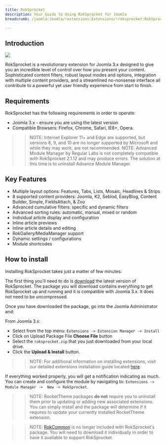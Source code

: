 ```yaml
---
title: RokSprocket
description: Your Guide to Using RokSprocket for Joomla
breadcrumb: /joomla:Joomla/!extensions:Extensions/!roksprocket:RokSprocket

---
```


Introduction
-----

![][featured]

RokSprocket is a revolutionary extension for Joomla 3.x designed to give you an incredible level of control over how you present your content. Sophisticated content filters, robust layout modes and options, integration with multiple content providers, and a streamlined no-nonsense interface all contribute to a powerful yet user friendly experience from start to finish.

Requirements
------------

RokSprocket has the following requirements in order to operate:

* Joomla 3.x - ensure you are using the latest version
* Compatible Browsers: Firefox, Chrome, Safari, IE8+, Opera.

>> NOTE: Internet Explorer 11+ and Edge are supported, but versions 8, 9, and 10 are no longer supported by Microsoft and while they may work, are not recommended.
>> NOTE: Advanced Module Manager by Regular Labs is not completely compatible with RokSprocket 2.1.12 and may produce errors. The solution at this time is to uninstall Advance Module Manager.

Key Features
------------

* Multiple layout options: Features, Tabs, Lists, Mosaic, Headlines & Strips
* 8 supported content providers: Joomla, K2, Seblod, EasyBlog, Content Builder, Simple, FieldsAttach, & Zoo
* Advanced cumulative filters: specific and dynamic filters
* Advanced sorting rules: automatic, manual, mixed or random
* Individual article display and configuration
* Inline article previews
* Inline article details and editing
* RokGallery/MediaManager support
* Dynamic settings / configurations
* Module shortcodes

How to install
--------------

Installing RokSprocket takes just a matter of few minutes.

The first thing you’ll need to do is [download][download] the latest version of RokSprocket. The package you will download contains everything to get RokSprocket up and running and it is compatible with Joomla 3.x. It does not need to be uncompressed. 

Once you have downloaded the package, go into the Joomla Administrator and:

From Joomla 3.x:

* Select from the top menu: `Extensions -> Extension Manager -> Install`
* Click on Upload Package File **Choose File** button
* Select the `roksprocket.zip` that you just downloaded from your local drive.
* Click the **Upload & Install** button.

>> NOTE: For additional information on installing extensions, visit our detailed extensions installation guide located [here][install].

If everything worked properly, you will get a notification indicating as much. You can create and configure the module by navigating to: `Extensions -> Module Manager ->  New -> RokSprocket`.

>> NOTE: RocketTheme packages **do not** require you to uninstall them prior to updating or adding new associated extensions. You can simply install and the package will determine if it requires to update your currently installed RocketTheme extension.

>> NOTE: [RokCommon](https://rockettheme.com/joomla/extensions/rokutilities) is no longer included with RokSprocket's package. You will need to download it individually in order to have it available to support RokSprocket.

[featured]: assets/features.jpeg
[download]: http://www.rockettheme.com/extensions-downloads/free/2841-roksprocket
[install]: ../../platform/extensions.md#how-to-install-an-extension
